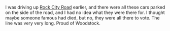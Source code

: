 I was driving up <a href="https://www.google.com/maps/place/Rock+City+Rd,+Woodstock,+NY+12498/@42.0451038,-74.1204888,17z/data=!3m1!4b1!4m5!3m4!1s0x89dd074a1c5d71cd:0x26f6555bfe042b4b!8m2!3d42.0451038!4d-74.1183001">Rock City Road</a> earlier, and there were all these cars parked on the side of the road, and I had no idea what they were there for. I thought maybe someone famous had died, but no, they were all there to vote. The line was very very long. Proud of Woodstock.
